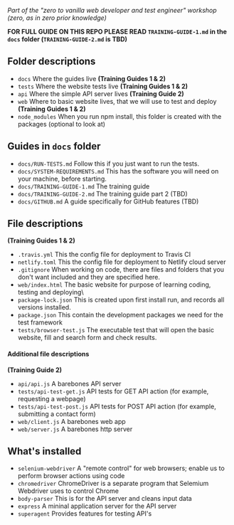 _Part of the "zero to vanilla web developer and test engineer" workshop (zero, as in zero prior knowledge)_

**FOR FULL GUIDE ON THIS REPO PLEASE READ `TRAINING-GUIDE-1.md` in the `docs` folder (`TRAINING-GUIDE-2.md` is TBD)**

## Folder descriptions

* `docs` Where the guides live **(Training Guides 1 & 2)**
* `tests` Where the website tests live **(Training Guides 1 & 2)**
* `api` Where the simple API server lives **(Training Guide 2)**
* `web` Where to basic website lives, that we will use to test and deploy **(Training Guides 1 & 2)**
* `node_modules` When you run npm install, this folder is created with the packages (optional to look at)

## Guides in `docs` folder

* `docs/RUN-TESTS.md` Follow this if you just want to run the tests.
* `docs/SYSTEM-REQUIREMENTS.md` This has the software you will need on your machine, before starting.
* `docs/TRAINING-GUIDE-1.md` The training guide
* `docs/TRAINING-GUIDE-2.md` The training guide part 2 (TBD)
* `docs/GITHUB.md` A guide specifically for GitHub features (TBD)

## File descriptions

**(Training Guides 1 & 2)**

* `.travis.yml` This the config file for deployment to Travis CI
* `netlify.toml` This the config file for deployment to Netlify cloud server
* `.gitignore` When working on code, there are files and folders that you don't want included and they are specified here.
* `web/index.html` The basic website for purpose of learning coding, testing and deploying\
* `package-lock.json` This is created upon first install run, and records all versions installed.
* `package.json` This contain the development packages we need for the test framework
* `tests/browser-test.js` The executable test that will open the basic website, fill and search form and check results.

#### Additional file descriptions

**(Training Guide 2)**

* `api/api.js` A barebones API server
* `tests/api-test-get.js` API tests for GET API action (for example, requesting a webpage)
* `tests/api-test-post.js` API tests for POST API action (for example, submitting a contact form)
* `web/client.js` A barebones web app
* `web/server.js` A barebones http server 

## What's installed

* `selenium-webdriver` A "remote control" for web browsers; enable us to perform browser actions using code 
* `chromedriver` ChromeDriver is a separate program that Selemium Webdriver uses to control Chrome
* `body-parser` This is for the API server and cleans input data
* `express` A mininal application server for the API server
* `superagent` Provides features for testing API's
